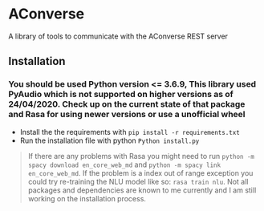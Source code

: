 

# AConverse
A library of tools to communicate with the AConverse REST server


## Installation
### You should be used Python version <= 3.6.9, This library used PyAudio which is not supported on higher versions as of 24/04/2020. Check up on the current state of that package and Rasa for using newer versions or use a unofficial wheel

- Install the the requirements with `pip install -r requirements.txt`
- Run the installation file with python `Python install.py`

> If there are any problems with Rasa you might need to run `python -m spacy download en_core_web_md` and `python -m spacy link en_core_web_md`. If the problem is a index out of range exception you could try re-training the NLU model like so: `rasa train nlu`. Not all packages and dependencies are known to me currently and I am still working on the installation process.
